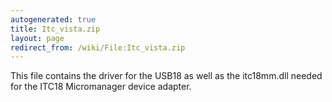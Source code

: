 ```yaml
---
autogenerated: true
title: Itc_vista.zip
layout: page
redirect_from: /wiki/File:Itc_vista.zip
---
```


This file contains the driver for the USB18 as well as the itc18mm.dll
needed for the ITC18 Micromanager device adapter.
